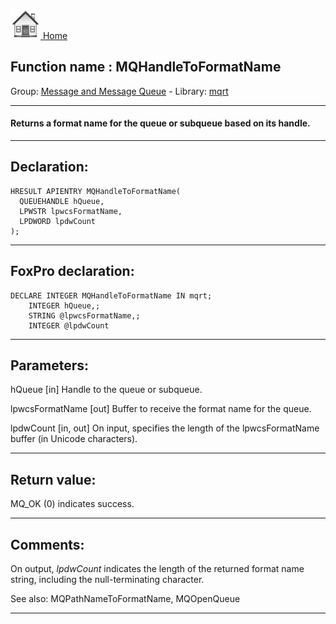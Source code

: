 [<img src="../../images/home.png"> Home ](https://github.com/VFPX/Win32API)  

## Function name : MQHandleToFormatName
Group: [Message and Message Queue](../../functions_group.md#Message_and_Message_Queue)  -  Library: [mqrt](../../Libraries.md#mqrt)  
***  


#### Returns a format name for the queue or subqueue based on its handle.
***  


## Declaration:
```foxpro  
HRESULT APIENTRY MQHandleToFormatName(
  QUEUEHANDLE hQueue,
  LPWSTR lpwcsFormatName,
  LPDWORD lpdwCount
);  
```  
***  


## FoxPro declaration:
```foxpro  
DECLARE INTEGER MQHandleToFormatName IN mqrt;
	INTEGER hQueue,;
	STRING @lpwcsFormatName,;
	INTEGER @lpdwCount  
```  
***  


## Parameters:
hQueue
[in] Handle to the queue or subqueue.

lpwcsFormatName
[out] Buffer to receive the format name for the queue.

lpdwCount
[in, out] On input, specifies the length of the lpwcsFormatName buffer (in Unicode characters).  
***  


## Return value:
MQ_OK (0) indicates success.  
***  


## Comments:
On output, <Em>lpdwCount</Em> indicates the length of the returned format name string, including the null-terminating character.  
  
See also: MQPathNameToFormatName, MQOpenQueue   
  
***  

